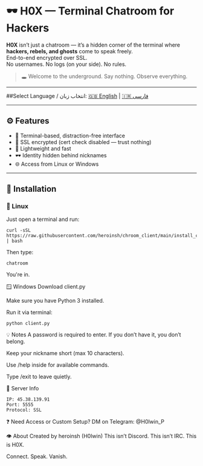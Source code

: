 # 🕶️ H0X — Terminal Chatroom for Hackers

**H0X** isn’t just a chatroom — it’s a hidden corner of the terminal where **hackers, rebels, and ghosts** come to speak freely.  
End-to-end encrypted over SSL.  
No usernames. No logs (on your side). No rules.

> 🕳️ Welcome to the underground. Say nothing. Observe everything.

---

##Select Language / انتخاب زبان:
[🇬🇧 English](README.md) | [🇮🇷 فارسی](README.fa.md)



---
## ⚙️ Features

- 💬 Terminal-based, distraction-free interface  
- 🔐 SSL encrypted (cert check disabled — trust nothing)  
- 🧱 Lightweight and fast  
- 🕶️ Identity hidden behind nicknames  
- 🌐 Access from Linux or Windows  

---

## 🚀 Installation

### 🐧 Linux

Just open a terminal and run:

```
curl -sSL https://raw.githubusercontent.com/heroinsh/chroom_client/main/install_chatroom.sh | bash
```
Then type:

```
chatroom
```
You're in.

🪟 Windows
Download client.py

Make sure you have Python 3 installed.

Run it via terminal:

```
python client.py
```
💡 Notes
A password is required to enter. If you don’t have it, you don’t belong.

Keep your nickname short (max 10 characters).

Use /help inside for available commands.

Type /exit to leave quietly.

📡 Server Info
```
IP: 45.38.139.91  
Port: 5555  
Protocol: SSL
```
❓ Need Access or Custom Setup?
DM on Telegram: @H0lwin_P

👁️ About
Created by heroinsh (H0lwin)
This isn’t Discord. This isn’t IRC.
This is H0X.

Connect. Speak. Vanish.
